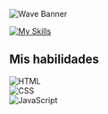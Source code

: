 ![Wave Banner](https://capsule-render.vercel.app/api?type=waving&color=gradient&height=200&section=header)

[![My Skills](https://skillicons.dev/icons?i=js,html,css,astro)](https://skillicons.dev)

## Mis habilidades
![HTML](https://img.shields.io/badge/HTML-90%25-orange?style=flat&logo=html5&logoColor=white)  
![CSS](https://img.shields.io/badge/CSS-85%25-blue?style=flat&logo=css3&logoColor=white)  
![JavaScript](https://img.shields.io/badge/JavaScript-80%25-yellow?style=flat&logo=javascript&logoColor=white)  
